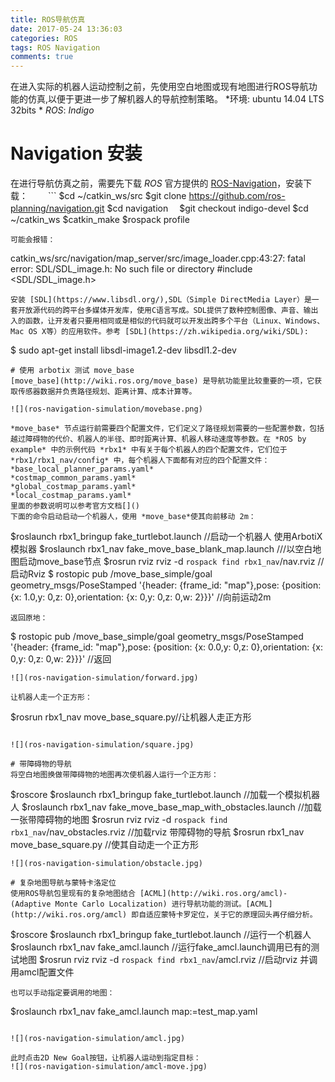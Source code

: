 ```yaml
---
title: ROS导航仿真
date: 2017-05-24 13:36:03
categories: ROS
tags: ROS Navigation
comments: true
---
```

在进入实际的机器人运动控制之前，先使用空白地图或现有地图进行ROS导航功能的仿真,以便于更进一步了解机器人的导航控制策略。
*环境: ubuntu 14.04 LTS 32bits *
*ROS*: *Indigo*
<!--more-->
# Navigation 安装
在进行导航仿真之前，需要先下载 *ROS* 官方提供的 [ROS-Navigation](http://wiki.ros.org/cn/navigation)，安装下载：
　　```
 $cd ~/catkin_ws/src
 $git clone https://github.com/ros-planning/navigation.git
 $cd navigation　
 $git checkout indigo-devel
 $cd ~/catkin_ws
 $catkin_make
 $rospack profile
   ```
可能会报错：
   ```
 catkin_ws/src/navigation/map_server/src/image_loader.cpp:43:27: fatal error: SDL/SDL_image.h: No such file or directory
 #include <SDL/SDL_image.h>
   ```
安装 [SDL](https://www.libsdl.org/),SDL（Simple DirectMedia Layer）是一套开放源代码的跨平台多媒体开发库，使用C语言写成。SDL提供了数种控制图像、声音、输出入的函数，让开发者只要用相同或是相似的代码就可以开发出跨多个平台（Linux、Windows、Mac OS X等）的应用软件。参考 [SDL](https://zh.wikipedia.org/wiki/SDL):
   ```
 $ sudo apt-get install libsdl-image1.2-dev libsdl1.2-dev
   ```
# 使用 arbotix 测试 move_base
[move_base](http://wiki.ros.org/move_base) 是导航功能里比较重要的一项，它获取传感器数据并负责路径规划、距离计算、成本计算等。

![](ros-navigation-simulation/movebase.png)

*move_base* 节点运行前需要四个配置文件，它们定义了路径规划需要的一些配置参数，包括越过障碍物的代价、机器人的半径、即时距离计算、机器人移动速度等参数。在 *ROS by example* 中的示例代码 *rbx1* 中有关于每个机器人的四个配置文件，它们位于 *rbx1/rbx1_nav/config* 中，每个机器人下面都有对应的四个配置文件：
*base_local_planner_params.yaml*
*costmap_common_params.yaml*
*global_costmap_params.yaml*
*local_costmap_params.yaml*
里面的参数说明可以参考官方文档[]()
下面的命令启动启动一个机器人，使用 *move_base*使其向前移动 2m：
   ```
 $roslaunch rbx1_bringup fake_turtlebot.launch //启动一个机器人 使用ArbotiX模拟器
 $roslaunch rbx1_nav fake_move_base_blank_map.launch ///以空白地图启动move_base节点
 $rosrun rviz rviz -d `rospack find rbx1_nav`/nav.rviz //启动Rviz
 $ rostopic pub /move_base_simple/goal geometry_msgs/PoseStamped '{header: {frame_id: "map"},pose: {position: {x: 1.0,y: 0,z: 0},orientation: {x: 0,y: 0,z: 0,w: 2}}}' //向前运动2m

   ```
返回原地：
   ```
$ rostopic pub /move_base_simple/goal geometry_msgs/PoseStamped '{header: {frame_id: "map"},pose: {position: {x: 0.0,y: 0,z: 0},orientation: {x: 0,y: 0,z: 0,w: 2}}}' //返回
   ```
![](ros-navigation-simulation/forward.jpg)

让机器人走一个正方形：
   ```
 $rosrun rbx1_nav move_base_square.py//让机器人走正方形
   ```

![](ros-navigation-simulation/square.jpg)

# 带障碍物的导航
将空白地图换做带障碍物的地图再次使机器人运行一个正方形：
   ```
 $roscore
 $roslaunch rbx1_bringup fake_turtlebot.launch //加载一个模拟机器人
 $roslaunch rbx1_nav fake_move_base_map_with_obstacles.launch  //加载一张带障碍物的地图
 $rosrun  rviz rviz -d `rospack find rbx1_nav`/nav_obstacles.rviz //加载rviz  带障碍物的导航
 $rosrun rbx1_nav move_base_square.py //使其自动走一个正方形
   ```
![](ros-navigation-simulation/obstacle.jpg)

# 复杂地图导航与蒙特卡洛定位
使用ROS导航包里现有的复杂地图结合 [ACML](http://wiki.ros.org/amcl)-(Adaptive Monte Carlo Localization) 进行导航功能的测试。[ACML](http://wiki.ros.org/amcl) 即自适应蒙特卡罗定位，关于它的原理回头再仔细分析。
   ``` 
 $roscore
 $roslaunch rbx1_bringup fake_turtlebot.launch //运行一个机器人
 $roslaunch rbx1_nav fake_amcl.launch //运行fake_amcl.launch调用已有的测试地图
 $rosrun rviz rviz -d `rospack find rbx1_nav`/amcl.rviz //启动rviz 并调用amcl配置文件
   ```
也可以手动指定要调用的地图：
   ```
 $roslaunch rbx1_nav fake_amcl.launch map:=test_map.yaml
   ```

![](ros-navigation-simulation/amcl.jpg)

此时点击2D New Goal按钮，让机器人运动到指定目标：
![](ros-navigation-simulation/amcl-move.jpg)





